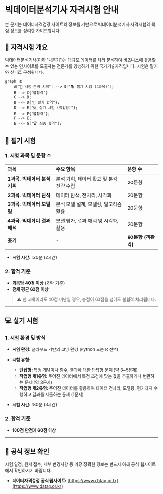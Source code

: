 # 빅데이터분석기사 자격시험 안내

본 문서는 데이터자격검정 사이트의 정보를 기반으로 빅데이터분석기사 자격시험의 핵심 정보를 정리한 가이드입니다.

## 🏁 자격시험 개요

빅데이터분석기사(이하 '빅분기')는 대규모 데이터를 처리·분석하여 비즈니스에 활용할 수 있는 인사이트를 도출하는 전문가를 양성하기 위한 국가기술자격입니다. 시험은 필기와 실기로 구성됩니다.

```mermaid
graph TD
    A["🎯 시험 준비 시작"] --> B["📚 필기 시험 (4과목)"];
    B --> C{"불합격"}
    C --> B;
    B --> D{"🎉 필기 합격"};
    D --> E["💻 실기 시험 (작업형)"];
    E --> F{"불합격"};
    F --> E;
    E --> G["🏆 최종 합격"];
```

## 📝 필기 시험

### 1. 시험 과목 및 문항 수

| 과목 | 주요 항목 | 문항 수 |
| :--- | :--- | :--- |
| **1과목. 빅데이터 분석 기획** | 분석 기획, 데이터 확보 및 분석 전략 수립 | 20문항 |
| **2과목. 빅데이터 탐색** | 데이터 탐색, 전처리, 시각화 | 20문항 |
| **3과목. 빅데이터 모델링** | 분석 모델 설계, 모델링, 알고리즘 활용 | 20문항 |
| **4과목. 빅데이터 결과 해석** | 모델 평가, 결과 해석 및 시각화, 활용 | 20문항 |
| **총계** | - | **80문항 (객관식)** |

- **시험 시간:** 120분 (2시간)

### 2. 합격 기준

- **과목당 40점 이상** (과락 기준)
- **전체 평균 60점 이상**

> ⚠️ 한 과목이라도 40점 미만일 경우, 총점이 60점을 넘어도 불합격 처리됩니다.

---

## 💻 실기 시험

### 1. 시험 환경 및 방식

- **시험 환경:** 클라우드 기반의 코딩 환경 (Python 또는 R 선택)
- **시험 유형:**
    - **단답형:** 특정 개념이나 함수, 결과에 대한 단답형 문제 (약 3~5문제)
    - **작업형 제1유형:** 주어진 데이터에서 특정 조건에 맞는 값을 추출하거나 변환하는 문제 (약 3문제)
    - **작업형 제2유형:** 주어진 데이터를 활용하여 데이터 전처리, 모델링, 평가까지 수행하고 결과를 제출하는 문제 (1문제)

- **시험 시간:** 180분 (3시간)

### 2. 합격 기준

- **100점 만점에 60점 이상**

---

## 🔗 공식 정보 확인

시험 일정, 원서 접수, 세부 변경사항 등 가장 정확한 정보는 반드시 아래 공식 웹사이트에서 확인하시기 바랍니다.

- **데이터자격검정 공식 웹사이트:** [https://www.dataq.or.kr](https://www.dataq.or.kr) 